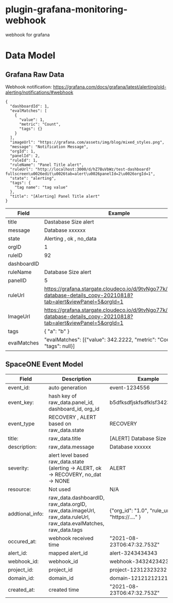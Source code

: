# plugin-grafana-monitoring-webhook
webhook for grafana

# Data Model

## Grafana Raw Data

Webhook notification: https://grafana.com/docs/grafana/latest/alerting/old-alerting/notifications/#webhook

~~~
{
  "dashboardId": 1,
  "evalMatches": [
    {
      "value": 1,
      "metric": "Count",
      "tags": {}
    }
  ],
  "imageUrl": "https://grafana.com/assets/img/blog/mixed_styles.png",
  "message": "Notification Message",
  "orgId": 1,
  "panelId": 2,
  "ruleId": 1,
  "ruleName": "Panel Title alert",
  "ruleUrl": "http://localhost:3000/d/hZ7BuVbWz/test-dashboard?fullscreen\u0026edit\u0026tab=alert\u0026panelId=2\u0026orgId=1",
  "state": "alerting",
  "tags": {
    "tag name": "tag value"
  },
  "title": "[Alerting] Panel Title alert"
}
~~~

| Field 	| Example |
| ---   	| ---     |
| title		| Dastabase Size alert |
| message       | Database xxxxxx      |
| state  	| Alerting , ok , no_data |
| orgID		| 1			|
| ruleID	| 92			|
| dashboardID	|			|
| ruleName	| Database Size alert	|
| panelID	| 5			|
| ruleUrl	| https://grafana.stargate.cloudeco.io/d/9tvNgo77k/mongodb-database-details_copy-20210818?tab=alert&viewPanel=5&orgId=1 |
| ImageUrl	| https://grafana.stargate.cloudeco.io/d/9tvNgo77k/mongodb-database-details_copy-20210818?tab=alert&viewPanel=5&orgId=1 |
| tags		| { "a": "b" } 		|
| evalMatches	| "evalMatches": [{"value": 342.2222, "metric": "Count", "tags": null}] |


## SpaceONE Event Model

| Field		| Description	| Example	|
| ---           | ---           | ---           |
| event_id: <str> | auto generation | event-1234556  |
| event_key: <str> | hash key of raw_data.panel_id, dashboard_id, org_id | b5dfksdfjskfsdfklsf3423432dff |
| event_type      | RECOVERY , ALERT based on raw_data.state | RECOVERY	|
| title: <str>	| raw_data.title	| [ALERT] Database Size alert	|
| description: <str> | raw_data.message	| Database xxxxxx		|
| severity: <str>    | alert level based raw_data.state (alerting  -> ALERT, ok -> RECOVERY, no_dat -> NONE | ALERT	|
| resource: <dict>   | Not used		| N/A	|
| addtional_info: <dict> | raw_data.dashboardID, raw_data.orgID, raw_data.imageUrl, raw_data.ruleUrl, raw_data.evalMatches, raw_data.tags 	| {"org_id": "1.0", "rule_url": "https://...." } |
| occured_at: <datetime> | webhook received time | "2021-08-23T06:47:32.753Z" |
| alert_id: <str>	| mapped alert_id	| alert-3243434343 |
| webhook_id: <str>     | webhook_id	| webhook-34324234234234 |
| project_id: <str>	| project_id	| project-12312323232    |
| domain_id: <str>	| domain_id	| domain-12121212121	|
| created_at: <datetime> | created time | "2021-08-23T06:47:32.753Z"	|

